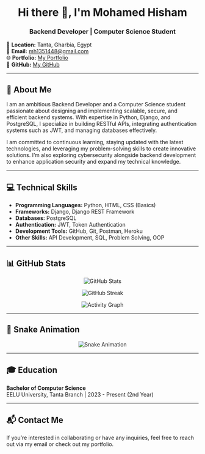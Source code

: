 <h1 align="center">Hi there 👋, I'm Mohamed Hisham</h1>
<h3 align="center">Backend Developer | Computer Science Student</h3>

📍 **Location:** Tanta, Gharbia, Egypt  
📧 **Email:** [mh1351448@gmail.com](mailto:mh1351448@gmail.com)  
🌐 **Portfolio:** [My Portfolio](https://mohamedasddf.github.io/portfolio/)  
🐙 **GitHub:** [My GitHub](https://github.com/Mohamedasddf)  

---

## 💫 About Me
I am an ambitious Backend Developer and a Computer Science student passionate about designing and implementing scalable, secure, and efficient backend systems. With expertise in Python, Django, and PostgreSQL, I specialize in building RESTful APIs, integrating authentication systems such as JWT, and managing databases effectively.

I am committed to continuous learning, staying updated with the latest technologies, and leveraging my problem-solving skills to create innovative solutions. I’m also exploring cybersecurity alongside backend development to enhance application security and expand my technical knowledge.

---

## 💻 Technical Skills
- **Programming Languages:** Python, HTML, CSS (Basics)
- **Frameworks:** Django, Django REST Framework
- **Databases:** PostgreSQL
- **Authentication:** JWT, Token Authentication
- **Development Tools:** GitHub, Git, Postman, Heroku
- **Other Skills:** API Development, SQL, Problem Solving, OOP

---

## 📊 GitHub Stats
<p align="center">
  <img src="https://github-readme-stats.vercel.app/api?username=Mohamedasddf&show_icons=true&theme=radical" alt="GitHub Stats" />
</p>

<p align="center">
  <img src="https://github-readme-streak-stats.herokuapp.com/?user=Mohamedasddf&theme=radical" alt="GitHub Streak" />
</p>

<p align="center">
  <img src="https://github-readme-activity-graph.cyclic.app/graph?username=Mohamedasddf&theme=radical" alt="Activity Graph" />
</p>

---

## 🐍 Snake Animation
<p align="center">
  <img src="https://github.com/Mohamedasddf/Mohamedasddf/raw/output/github-contribution-grid-snake.svg" alt="Snake Animation" />
</p>

---

## 🎓 Education
**Bachelor of Computer Science**  
EELU University, Tanta Branch | 2023 - Present (2nd Year)

---

## 📬 Contact Me
If you’re interested in collaborating or have any inquiries, feel free to reach out via my email or check out my portfolio.

